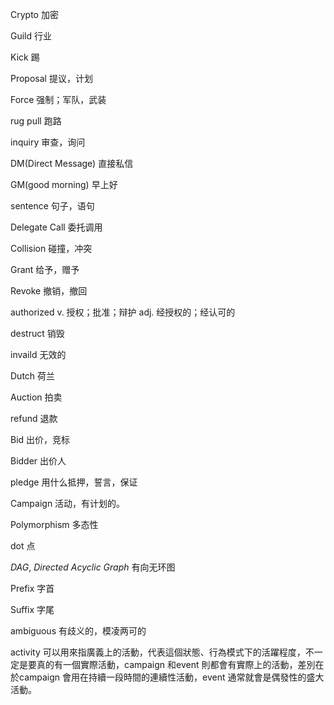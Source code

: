 Crypto 加密

Guild 行业

Kick 踢

Proposal 提议，计划

Force 强制；军队，武装

rug pull 跑路

inquiry 审查，询问

DM(Direct Message) 直接私信

GM(good morning) 早上好

sentence 句子，语句

Delegate Call 委托调用

Collision 碰撞，冲突

Grant 给予，赠予

Revoke 撤销，撤回

authorized v. 授权；批准；辩护 adj. 经授权的；经认可的

destruct 销毁

invaild 无效的

Dutch 荷兰

Auction 拍卖

refund 退款

Bid 出价，竞标

Bidder 出价人

pledge 用什么抵押，誓言，保证

Campaign 活动，有计划的。

Polymorphism 多态性

dot 点

*DAG*, *Directed Acyclic Graph* 有向无环图

Prefix 字首

Suffix 字尾

ambiguous 有歧义的，模凌两可的

activity 可以用來指廣義上的活動，代表這個狀態、行為模式下的活躍程度，不一定是要真的有一個實際活動，campaign 和event 則都會有實際上的活動，差別在於campaign 會用在持續一段時間的連續性活動，event 通常就會是偶發性的盛大活動。